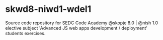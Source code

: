 # skwd8-niwd1-wdel1
Source code repository for SEDC Code Academy @skopje 8.0 | @nish 1.0 elective subject 'Advanced JS web apps development / deployment' students exercises.
